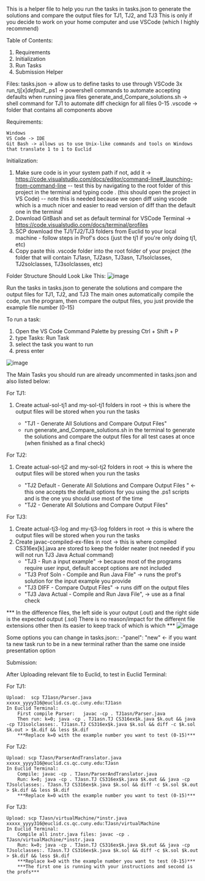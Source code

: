 This is a helper file to help you run the tasks in tasks.json to generate the solutions and compare the output files for TJ1, TJ2, and TJ3
This is only if you decide to work on your home computer and use VSCode (which I highly recommend)

Table of Contents: 
1. Requirements
2. Initialization
3. Run Tasks
4. Submission Helper 

Files:
tasks.json -> allow us to define tasks to use through VSCode
3x run_tj[x]_default__.ps1 -> powershell commands to automate accepting defaults when running java files 
generate_and_Compare_solutions.sh -> shell command for TJ1 to automate diff checkign for all files 0-15
.vscode -> folder that contains all components above

Requirements: 

	Windows
	VS Code -> IDE 
	Git Bash -> allows us to use Unix-like commands and tools on Windows that translate 1 to 1 to Euclid

Initialization: 
1. Make sure code is in your system path if not, add it -> https://code.visualstudio.com/docs/editor/command-line#_launching-from-command-line
   -- test this by navigating to the root folder of this project in the terminal and typing code .   (this should open the project in VS Code)
   -- note this is needed because we open diff using vscode which is a much nicer and easier to read version of diff than the default one in the terminal
2. Download GitBash and set as default terminal for VSCode Terminal  -> https://code.visualstudio.com/docs/terminal/profiles 
3. SCP download the TJ1/TJ2/TJ3 folders from Euclid to your local machine - follow steps in Prof's docs (just the tj1 if you're only doing tj1, etc)
4. Copy paste this .vscode folder into the root folder of your project (the folder that will contain TJ1asn, TJ2asn, TJ3asn, TJ1solclasses, TJ2solclasses, TJ3solclasses, etc)

Folder Structure Should Look Like This:
	![image](https://github.com/Tshetrim/CSCI316-TinyJ-Helper/assets/49722313/ba710eef-393f-4353-a267-faab74dd1b7a)


Run the tasks in tasks.json to generate the solutions and compare the output files for TJ1, TJ2, and TJ3 
The main ones automatically compile the code, run the program, then compare the output files, you just provide the example file number (0-15)

To run a task:
1. Open the VS Code Command Palette by pressing Ctrl + Shift + P 
2. type Tasks: Run Task 
3. select the task you want to run 
4. press enter

![image](https://github.com/Tshetrim/CSCI316-TinyJ-Helper/assets/49722313/e0ff5664-9030-44df-a8f8-778d324f8f2a)


The Main Tasks you should run are already uncommented in tasks.json and also listed below: 

For TJ1: 
1. Create actual-sol-tj1 and my-sol-tj1 folders in root  -> this is where the output files will be stored when you run the tasks

	- "TJ1 - Generate All Solutions and Compare Output Files"
	- run generate_and_Compare_solutions.sh in the terminal to generate the solutions and compare the output files for all test cases at once (when finished as a final check) 
    
For TJ2: 
1. Create actual-sol-tj2 and my-sol-tj2 folders in root  -> this is where the output files will be stored when you run the tasks

	- "TJ2 Default - Generate All Solutions and Compare Output Files "   <- this one accepts the default options for you using the .ps1 scripts and is the one you should use most of the time
	- "TJ2 - Generate All Solutions and Compare Output Files"
    
For TJ3:
1. Create actual-tj3-log and my-tj3-log folders in root -> this is where the output files will be stored when you run the tasks
2. Create javac-compiled-ex-files in root -> this is where compiled CS316ex[k].java are stored to keep the folder neater (not needed if you will not run TJ3 Java Actual command)
	- "TJ3 - Run a input example"     -> because most of the programs require user input, default accept options are not included 
	- "TJ3 Prof Soln - Compile and Run Java File"    -> runs the prof's solution for the input example you provide
	- "TJ3 DIFF - Compare Output Files"  -> runs diff on the output files 
	- "TJ3 Java Actual - Compile and Run Java File",  -> use as a final check 


*** In the difference files, the left side is your output (.out) and the right side is the expected output (.sol) 
    There is no reason/impact for the different file extensions other then its easier to keep track of which is which ***
![image](https://github.com/Tshetrim/CSCI316-TinyJ-Helper/assets/49722313/bf55c156-8caf-4e84-bdff-17bcdfed31a2)


Some options you can change in tasks.json:: 
-"panel": "new" <- if you want ta new task run to be in a new terminal rather than the same one inside presentation option 


Submission: 

After Uploading relevant file to Euclid, to test in Euclid Terminal:

For TJ1:

    Upload:  scp TJ1asn/Parser.java xxxxx_yyyy316@euclid.cs.qc.cuny.edu:TJ1asn    
    In Euclid Terminal:
        First compile Parser:   javac -cp . TJ1asn/Parser.java
        Then run: k=0; java -cp . TJ1asn.TJ CS316ex$k.java $k.out && java -cp TJ1solclasses:. TJ1asn.TJ CS316ex$k.java $k.sol && diff -c $k.sol $k.out > $k.dif && less $k.dif
        ***Replace k=0 with the example number you want to test (0-15)***
For TJ2: 

    Upload: scp TJasn/ParserAndTranslator.java xxxxx_yyyy316@euclid.cs.qc.cuny.edu:TJasn
    In Euclid Terminal:
        Compile: javac -cp . TJasn/ParserAndTranslator.java
        Run: k=0; java -cp . TJasn.TJ CS316ex$k.java $k.out && java -cp TJsolclasses:. TJasn.TJ CS316ex$k.java $k.sol && diff -c $k.sol $k.out > $k.dif && less $k.dif
        ***Replace k=0 with the example number you want to test (0-15)***
For TJ3:

    Upload: scp TJasn/virtualMachine/*instr.java xxxxx_yyyy316@euclid.cs.qc.cuny.edu:TJasn/virtualMachine
    In Euclid Terminal:
        Compile all instr.java files: javac -cp . TJasn/virtualMachine/*instr.java
        Run: k=0; java -cp . TJasn.TJ CS316ex$k.java $k.out && java -cp TJsolclasses:. TJasn.TJ CS316ex$k.java $k.sol && diff -c $k.sol $k.out > $k.dif && less $k.dif
        ***Replace k=0 with the example number you want to test (0-15)***
        ***The first one is running with your instructions and second is the profs***

